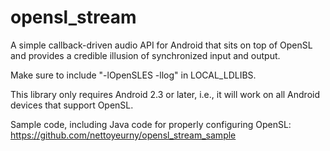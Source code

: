 opensl_stream
=============

A simple callback-driven audio API for Android that sits on top of OpenSL and provides a credible illusion of synchronized input and output.

Make sure to include "-lOpenSLES -llog" in LOCAL_LDLIBS.

This library only requires Android 2.3 or later, i.e., it will work on all Android devices that support OpenSL.

Sample code, including Java code for properly configuring OpenSL: https://github.com/nettoyeurny/opensl_stream_sample
